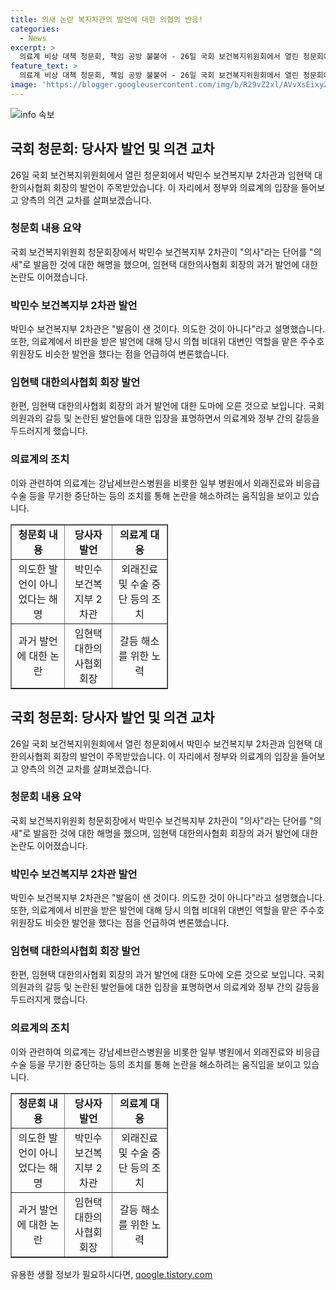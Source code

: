 ```yaml
---
title: 의새 논란 복지차관의 발언에 대한 의협의 반응!
categories:
  - News
excerpt: >
  의료계 비상 대책 청문회, 책임 공방 불붙어 - 26일 국회 보건복지위원회에서 열린 청문회에서 보건복지부와 대한의사협회 간 의료계 비상 상황 대책을 놓고 고조된 책임 공방. 의대 증원 정책에 대한 논란과 관련하여 각종 발언과 결정들이 이슈화되고 있는 가운데, 의료계의 대응 논란과 휴진 계획까지 선을 넘어가고 있다.
feature_text: >
  의료계 비상 대책 청문회, 책임 공방 불붙어 - 26일 국회 보건복지위원회에서 열린 청문회에서 보건복지부와 대한의사협회 간 의료계 비상 상황 대책을 놓고 고조된 책임 공방. 의대 증원 정책에 대한 논란과 관련하여 각종 발언과 결정들이 이슈화되고 있는 가운데, 의료계의 대응 논란과 휴진 계획까지 선을 넘어가고 있다.
image: 'https://blogger.googleusercontent.com/img/b/R29vZ2xl/AVvXsEixyZcFfHzMRdzZMjFBmAUKJYCLCGyLL1o632UiGVXcaFdKo_bkvkuCioo0uUKlGfBVcT3P84aROyZIXSBEx3Aw5nCQ3pTgDom1WDC4m8eifvWiAmWEEVb4x6G_l8C0QH225ldMjyaFvpxGEBGNO37VmDTDMHGhJPq73UglMfDca1-0aw/s1600/blogspot.png'
---
```


<p><img src="https://blogger.googleusercontent.com/img/b/R29vZ2xl/AVvXsEixyZcFfHzMRdzZMjFBmAUKJYCLCGyLL1o632UiGVXcaFdKo_bkvkuCioo0uUKlGfBVcT3P84aROyZIXSBEx3Aw5nCQ3pTgDom1WDC4m8eifvWiAmWEEVb4x6G_l8C0QH225ldMjyaFvpxGEBGNO37VmDTDMHGhJPq73UglMfDca1-0aw/s1600/blogspot.png" alt="info 속보" /></p>

<h2 data-ke-size="size26">국회 청문회: 당사자 발언 및 의견 교차</h2>

<p data-ke-size="size16">26일 국회 보건복지위원회에서 열린 청문회에서 박민수 보건복지부 2차관과 임현택 대한의사협회 회장의 발언이 주목받았습니다. 이 자리에서 정부와 의료계의 입장을 들어보고 양측의 의견 교차를 살펴보겠습니다.</p>

<h3>청문회 내용 요약</h3>

<p data-ke-size="size16">국회 보건복지위원회 청문회장에서 박민수 보건복지부 2차관이 "의사"라는 단어를 "의새"로 발음한 것에 대한 해명을 했으며, 임현택 대한의사협회 회장의 과거 발언에 대한 논란도 이어졌습니다.</p>

<h3>박민수 보건복지부 2차관 발언</h3>

<p data-ke-size="size16">박민수 보건복지부 2차관은 "발음이 샌 것이다. 의도한 것이 아니다"라고 설명했습니다. 또한, 의료계에서 비판을 받은 발언에 대해 당시 의협 비대위 대변인 역할을 맡은 주수호 위원장도 비슷한 발언을 했다는 점을 언급하여 변론했습니다.</p>

<h3>임현택 대한의사협회 회장 발언</h3>

<p data-ke-size="size16">한편, 임현택 대한의사협회 회장의 과거 발언에 대한 도마에 오른 것으로 보입니다. 국회의원과의 갈등 및 논란된 발언들에 대한 입장을 표명하면서 의료계와 정부 간의 갈등을 두드러지게 했습니다.</p>

<h3>의료계의 조치</h3>

<p data-ke-size="size16">이와 관련하여 의료계는 강남세브란스병원을 비롯한 일부 병원에서 외래진료와 비응급 수술 등을 무기한 중단하는 등의 조치를 통해 논란을 해소하려는 움직임을 보이고 있습니다.</p>

<table style="width: 50%;" border="1">
<tbody>
<tr>
<td style="text-align: center;"><b>청문회 내용</b></td>
<td style="text-align: center;"><b>당사자 발언</b></td>
<td style="text-align: center;"><b>의료계 대응</b></td>
</tr>
<tr>
<td style="text-align: center;">의도한 발언이 아니었다는 해명</td>
<td style="text-align: center;">박민수 보건복지부 2차관</td>
<td style="text-align: center;">외래진료 및 수술 중단 등의 조치</td>
</tr>
<tr>
<td style="text-align: center;">과거 발언에 대한 논란</td>
<td style="text-align: center;">임현택 대한의사협회 회장</td>
<td style="text-align: center;">갈등 해소를 위한 노력</td>
</tr>
</tbody>
</table>

<h2 data-ke-size="size26">국회 청문회: 당사자 발언 및 의견 교차</h2>

<p data-ke-size="size16">26일 국회 보건복지위원회에서 열린 청문회에서 박민수 보건복지부 2차관과 임현택 대한의사협회 회장의 발언이 주목받았습니다. 이 자리에서 정부와 의료계의 입장을 들어보고 양측의 의견 교차를 살펴보겠습니다.</p>

<h3>청문회 내용 요약</h3>

<p data-ke-size="size16">국회 보건복지위원회 청문회장에서 박민수 보건복지부 2차관이 "의사"라는 단어를 "의새"로 발음한 것에 대한 해명을 했으며, 임현택 대한의사협회 회장의 과거 발언에 대한 논란도 이어졌습니다.</p>

<h3>박민수 보건복지부 2차관 발언</h3>

<p data-ke-size="size16">박민수 보건복지부 2차관은 "발음이 샌 것이다. 의도한 것이 아니다"라고 설명했습니다. 또한, 의료계에서 비판을 받은 발언에 대해 당시 의협 비대위 대변인 역할을 맡은 주수호 위원장도 비슷한 발언을 했다는 점을 언급하여 변론했습니다.</p>

<h3>임현택 대한의사협회 회장 발언</h3>

<p data-ke-size="size16">한편, 임현택 대한의사협회 회장의 과거 발언에 대한 도마에 오른 것으로 보입니다. 국회의원과의 갈등 및 논란된 발언들에 대한 입장을 표명하면서 의료계와 정부 간의 갈등을 두드러지게 했습니다.</p>

<h3>의료계의 조치</h3>

<p data-ke-size="size16">이와 관련하여 의료계는 강남세브란스병원을 비롯한 일부 병원에서 외래진료와 비응급 수술 등을 무기한 중단하는 등의 조치를 통해 논란을 해소하려는 움직임을 보이고 있습니다.</p>

<table style="width: 50%;" border="1">
<tbody>
<tr>
<td style="text-align: center;"><b>청문회 내용</b></td>
<td style="text-align: center;"><b>당사자 발언</b></td>
<td style="text-align: center;"><b>의료계 대응</b></td>
</tr>
<tr>
<td style="text-align: center;">의도한 발언이 아니었다는 해명</td>
<td style="text-align: center;">박민수 보건복지부 2차관</td>
<td style="text-align: center;">외래진료 및 수술 중단 등의 조치</td>
</tr>
<tr>
<td style="text-align: center;">과거 발언에 대한 논란</td>
<td style="text-align: center;">임현택 대한의사협회 회장</td>
<td style="text-align: center;">갈등 해소를 위한 노력</td>
</tr>
</tbody>
</table>
유용한 생활 정보가 필요하시다면, <a href="https://qoogle.tistory.com" rel="dofollow">qoogle.tistory.com</a>


